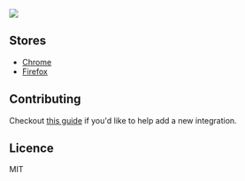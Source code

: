 ![](https://teamweek-public-web.s3.amazonaws.com/extension-screenshot.png)

## Stores

- [Chrome](https://chrome.google.com/webstore/detail/teamweek-button-project-p/hkccefhopobjcapedjbobimahkpcppnc)
- [Firefox](https://addons.mozilla.org/en-US/firefox/addon/toggl-plan/)

## Contributing

Checkout [this guide](https://github.com/Teamweek/browser-extension/blob/master/CONTRIBUTING.md) if you'd like to help add a new integration.

## Licence

MIT
